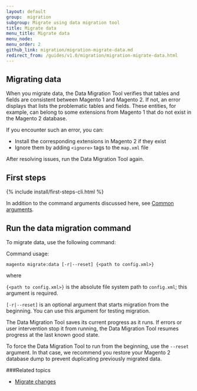 ```yaml
---
layout: default
group:  migration
subgroup: Migrate using data migration tool
title: Migrate data
menu_title: Migrate data
menu_node:
menu_order: 2
github_link: migration/migration-migrate-data.md
redirect_from: /guides/v1.0/migration/migration-migrate-data.html
---
```


  
<h2 id="migrate-command-data">Migrating data</h2>
When you migrate data, the Data Migration Tool verifies that tables and fields are consistent between  Magento 1 and Magento 2. If not, an error displays that lists the problematic tables and fields. These entities, for example, can belong to some extensions from Magento 1 that do not exist in the Magento 2 database.

If you encounter such an error, you can:

*	Install the corresponding extensions in Magento 2 if they exist
*	Ignore them by adding `<ignore>` tags to the `map.xml` file 

After resolving issues, run the Data Migration Tool again.

<h2 id="migrate-first">First steps</h2>
{% include install/first-steps-cli.html %}

In addition to the command arguments discussed here, see <a href="{{ site.gdeurl }}install-gde/install/cli/install-cli-subcommands.html#instgde-cli-subcommands-common">Common arguments</a>.

<h2 id="migrate-data-cmd">Run the data migration command</h2>
To migrate data, use the following command:

Command usage:

	magento migrate:data [-r|--reset] {<path to config.xml>}

where

`{<path to config.xml>}` is the absolute file system path to `config.xml`; this argument is required.

`[-r|--reset]` is an optional argument that starts migration from the beginning. You can use this argument for testing migration.

<div class="bs-callout bs-callout-info" id="info">
<span class="glyphicon-class">
  <p>The Data Migration Tool saves its current progress as it runs. If errors or user intervention stop it from running, the Data Migration Tool resumes progress at the last known good state.</p>
  <p>To force the Data Migration Tool to run from the beginning, use the <code>--reset</code> argument. In that case, we recommend you restore your Magento 2 database dump to prevent duplicating previously migrated data.</p></span>
</div>

###Related topics

* <a href="{{ site.gdeurl }}migration/migration-migrate-delta.html">Migrate changes</a>